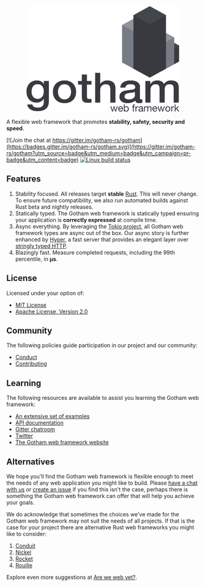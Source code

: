 <p align="center">
  <img src="logo.svg" alt="The Gotham web framework" width="400" height="276">
</p>

A flexible web framework that promotes **stability, safety, security and speed**.

[![Join the chat at https://gitter.im/gotham-rs/gotham](https://badges.gitter.im/gotham-rs/gotham.svg)](https://gitter.im/gotham-rs/gotham?utm_source=badge&utm_medium=badge&utm_campaign=pr-badge&utm_content=badge) 
[![Linux build status](https://travis-ci.org/gotham-rs/gotham.svg?branch=master)](https://travis-ci.org/gotham-rs/gotham)

## Features

1.  Stability focused. All releases target **stable**
    [Rust](https://www.rust-lang.org/en-US/). This will never 
    change. To ensure future compatibility, we also run automated builds against 
    Rust beta and nightly releases.
1.  Statically typed. The Gotham web framework is statically typed ensuring your
    application is **correctly expressed** at compile time.
1.  Async everything. By leveraging the [Tokio project](https://tokio.rs), all 
    Gotham web framework types are async out of the box.  Our async story is 
    further enhanced by [Hyper](https://hyper.rs), a fast server that provides 
    an elegant layer over 
    [stringly typed HTTP](http://wiki.c2.com/?StringlyTyped).
1.  Blazingly fast. Measure completed requests, including the 99th percentile, 
    in **µs**.

## License

Licensed under your option of:

* [MIT License](LICENSE-MIT)
* [Apache License, Version 2.0](LICENSE-APACHE)

## Community

The following policies guide participation in our project and our community:

* [Conduct](CODE_OF_CONDUCT.md)
* [Contributing](CONTRIBUTING.md)

## Learning

The following resources are available to assist you learning the Gotham web
framework:

* [An extensive set of examples](examples)
* [API documentation](https://docs.rs/gotham/)
* [Gitter chatroom](https://gitter.im/gotham-rs/gotham)
* [Twitter](https://twitter.com/gotham_rs)
* [The Gotham web framework website](https://gotham.rs)

## Alternatives

We hope you'll find the Gotham web framework is flexible enough to meet the 
needs of any web application you might like to build. Please 
[have a chat with us](https://gitter.im/gotham-rs/gotham) or 
[create an issue](https://github.com/gotham-rs/gotham/issues) if you find this 
isn't the case, perhaps there is something the Gotham web framework can offer 
that will help you achieve your goals.

We do acknowledge that sometimes the choices we've made for the Gotham web
framework may not suit the needs of all projects. If that is the case for your 
project there are alternative Rust web frameworks you might like to consider:

1. [Conduit](https://github.com/conduit-rust/conduit)
1. [Nickel](https://github.com/nickel-org/nickel.rs)
1. [Rocket](https://github.com/SergioBenitez/Rocket)
1. [Rouille](https://github.com/tomaka/rouille)

Explore even more suggestions at [Are we web yet?](http://www.arewewebyet.org/).
